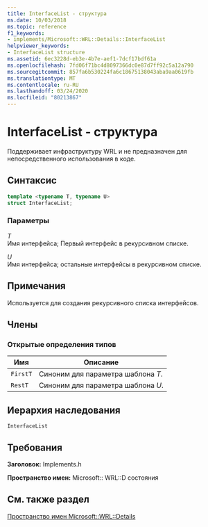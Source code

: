 ```yaml
---
title: InterfaceList - структура
ms.date: 10/03/2018
ms.topic: reference
f1_keywords:
- implements/Microsoft::WRL::Details::InterfaceList
helpviewer_keywords:
- InterfaceList structure
ms.assetid: 6ec3228d-eb3e-4b7e-aef1-7dcf17bdf61a
ms.openlocfilehash: 7fd06f71bc4d8097366dc0e87d7ff92c5a12a790
ms.sourcegitcommit: 857fa6b530224fa6c18675138043aba9aa0619fb
ms.translationtype: MT
ms.contentlocale: ru-RU
ms.lasthandoff: 03/24/2020
ms.locfileid: "80213867"
---
```

# <a name="interfacelist-structure"></a>InterfaceList - структура

Поддерживает инфраструктуру WRL и не предназначен для непосредственного использования в коде.

## <a name="syntax"></a>Синтаксис

```cpp
template <typename T, typename U>
struct InterfaceList;
```

### <a name="parameters"></a>Параметры

*T*<br/>
Имя интерфейса; Первый интерфейс в рекурсивном списке.

*U*<br/>
Имя интерфейса; остальные интерфейсы в рекурсивном списке.

## <a name="remarks"></a>Примечания

Используется для создания рекурсивного списка интерфейсов.

## <a name="members"></a>Члены

### <a name="public-typedefs"></a>Открытые определения типов

|Имя|Описание|
|----------|-----------------|
|`FirstT`|Синоним для параметра шаблона *T*.|
|`RestT`|Синоним для параметра шаблона *U*.|

## <a name="inheritance-hierarchy"></a>Иерархия наследования

`InterfaceList`

## <a name="requirements"></a>Требования

**Заголовок:** Implements.h

**Пространство имен:** Microsoft:: WRL::D состояния

## <a name="see-also"></a>См. также раздел

[Пространство имен Microsoft::WRL::Details](microsoft-wrl-details-namespace.md)
